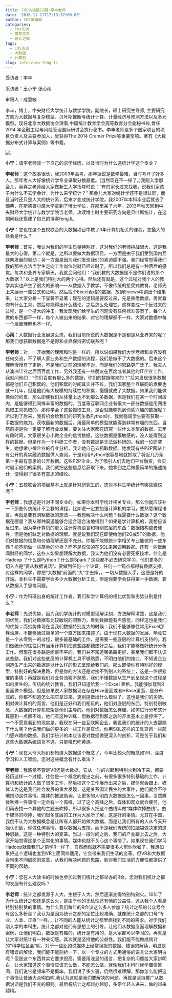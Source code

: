 ```yaml
---
title: COS访谈第22期:李丰老师
date: '2016-11-21T17:13:37+00:00'
author: COS编辑部
categories:
  - cos访谈
  - 推荐文章
  - 统计之都
tags:
  - COS访谈
  - 大数据
  - 计算机
slug: interview-feng-li
---
```


受访者：李丰

采访者：王小宁 张心雨

审稿人：成慧敏    

李丰，博士，中央财经大学统计与数学学院，副院长，硕士研究生导师, 主要研究方向为大数据与复杂模型、贝叶斯推断与统计计算、计量经济与预测方法以及多元模型。现任北京大数据协会理事,中国统计教育学会高等教育分会副秘书长,曾任2014 年金融工程与风险管理国际研讨会执行秘书。李丰老师是多个国家项目的项目负责人及主要参加人，曾获得The 2014 Cramér Prize等重要奖项。著有《大数据分布式计算与案例》等书籍。<!--more-->

![](https://uploads.cosx.org/2016/11/347144706568312924.jpg)

**小宁**：请李老师谈一下自己的求学经历，以及当时为什么选统计学这个专业？

**李老师**：这个故事很长，我2003年高考，那年据说是数学最难，当时考坏了好多人。那年考人大好像统计学专业录取分数最低。(当然现在不一样了。)我刚入学那会儿，吴喜之老师给大家做新生入学指导时说：“有的家长过来找我，说我们家孩子为什么不去学会计，为什么来学统计？” 那会儿大家对统计学还不是很认同，而且当时还只是人大的统计系，后来才变成统计学院。我2007年本科毕业后就去了瑞典，在斯德哥尔摩大学拿到了博士学位，在那里呆了六年，2013年秋天回到中央财经大学统计与数学学院当老师。攻读博士时主要研究方向是贝叶斯统计，在这期间我还搭建了自己的博客feng.li。

**小宁**：您也在这个五校联合的大数据项目中教了3年计算机相关的课程，您最大的体会是什么？

**李老师**：首先，我认为我们的学生质量特别好，这对我们的老师挑战很大，这是我最大的心得。第二个就是，之所以要做大数据项目，一方面是由于我们受到国内互联网发展的驱动；另一方面是因为我们发现我们的紧迫感不强。我们经常觉得我们教的那些方法当学生走向工作岗位时就已经过时了，所以我们总是有一种落后的感觉。每次和业界专家聊天，我就会问他们：“我们教的大数据是不是你们说的那个大数据？”以上是我们特别大的两个心得。然后还有就是，这个过程对我个人的教学其实也产生了很大的影响——从数据入手教学。不像传统的接受式教育，老师先上来展示一些公式和证明，然后找个Excel表格的数据，放到Eviews中跑出个结果来，让大家分析一下显著不显著；现在的逻辑是要反过来，先是熟悉数据，再就看你有什么工具，然后你能得出什么结论，之后怎么处理它。这样变成一个反过来的过程，是一个挺大的冲击。我发现我们给学生的问题没有任何标准答案了，每个人做的东西都不一样，每个人做出来的结果、对它的理解都不一样，大家对数据中每一个层面理解也不一样。

**心雨**：大数据行业发展这么快，我们目前所说的大数据是不是都是从业界来的呢？那我们想获取数据是不是得和业界保持密切联系呢？

**李老师**：对，一开始我的理解和你是一样的。所以说如果我们大学老师和业界没有任何交流，不了解人家业务和生产数据的流程，我们是做不了大数据的。后来这个理解慢慢有了更新，不是我们之前的理解不对，而是我们的思路更广泛了。我夫人从澳洲毕业之后回百度工作，另外我还有一些朋友在百度或者其他的IT企业工作。我就问他们：“你们百度有那么多的数据，你们的数据哪来的？”后来发现很多数据都是他们自己积累的，他们积累的时间其实并不长，我们国家整个互联网的发展也就十几年，但是他们有大规模的持续性的积累，慢慢就成了大数据。如果我们能做类似的积累，那么即便我们从体量上达不到那么多数据，但是我们在某一个时间段内，是能够得到同样丰富的数据的。百度等互联网企业有很大一部分数据是用网络抓取工具抓取的。那你学会了这些抓取工具，是否就能够抓到你感兴趣的数据呢？所以到了后来，我有机会给我们的研究生教Python时，我就强调学生要有获取一手数据的能力。获取最新的数据后，用最简单的模型就能得到非常有趣的东西。当然前提是你一定要了解行业发展，要关注大家都在研究一些什么类型的数据。去年有段时间，大家很关心小微企业的信贷数据，这些数据是很敏感的，没人能得到这样的数据。但是作为一个科研工作者，没有数据是无法做科研的。我的一位研究生，她想做小微企业的行业分析，我让她自己去抓取数据。她发现有些P2P网站上有公开的真实融资数据供人查阅，于是利用Python很容易地就抓取了将近几万条第一手最有意思的公开数据。这些P2P企业，为了吸引人们去他们平台融资，会实时展示他们的案例，我们就把这些信息给获取下来。她拿到之后做最简单的描述统计，便得到了很多有意思的结论。

**小宁**：五校联合的项目基本上就是针对研究生的，您对本科生学统计有哪些建议呢？

**李老师**：我想这是针对不同专业的。如果你本科学统计相关专业，那么你就应该补一下那些传统统计不会教的课程，比如说一定要加强计算机的学习，要熟悉编程语言。再就是要有洞察数据的想法——我想解决什么问题？我需要什么数据？这个数据在哪里？我从哪种渠道能够合适合理合法地得到？如果是学计算机的，我想应该反过来，因为学计算机的更关注计算机语言和特别底层的东西：数据结构或者硬件，但是他们缺乏对数据的理解。就是说我们现在即便给他们2G或5T的数据，他们对数据的信息和价值理解还是不充分。你能不能做统计学相关专业能做的一些东西？能不能做一些简单的分析？而不是仅仅的在SQL来回调用数据。还有一些做新闻财经的同学，这些人如果想理解大数据，我认为他们没有必要死抠技术，什么是Hadoop ？什么是Python？什么是Spark？这些都不必去研究学习，他们更多的切入点是“要从数据说话”。要做到任何一个论证，任何一个观点都得有数据支撑。对这样的同学，你把“大数据”前面的“大”字去掉，，一切从数据入手，这便是好的开端。本科生不需要学会多少大数据分析工具，但是你要学会获得第一手数据，要从数据入手思考问题。

**小宁**：作为科班出身的统计工作者，我们和学计算机的相比优势和劣势分别是什么？

**李老师**：先说优势，因为我们学统计的对模型理解深刻，方法解释清楚，这是我们的优势。我们对数据有比较敏锐的洞察力，看到数据能有点感觉，同样这也是我们的优势；而劣势体现在当我们数据特别庞大的时候：我们不能够像往常用Excel那样滚屏，不能够通过简单的一个直方图来描述了。由于现在大数据的发展，毕竟它是一个从零到一的过程，很多最基础的工作，是需要一些底层的计算机支持的。我们做统计的往往只有当用计算机把这些路都铺垫好之后，我们才能够做好统计分析工作。但现在很多路是崎岖不平的，我们并不知道哪条路更好，甚至我们都不认识这些路。我们对这些底层的计算机工具不够熟悉，不明白他们的接口，不知道企业创造生产出来的数据是以什么样的形式呈现给我们的。那么即便你有特别好的模型，特别好的解决思路，但是你的方法还是对接不到别人的系统上，这是一件很悲催的事情；再就是我们对业务流程不熟悉，我们不懂数据从生产到呈现这个过程是如何发生的。传统的统计教育，我们只知道给我一个Excel 表格，我能够加载到R里面做个模型。但是如果说人家数据现在存在Hive里面或者HBase里面，是分布式的，你都不知道怎么把它拿过来，更别提做出什么模型了，这也是我们的劣势。相对做计算机的而言，他们是正好和我们相反的，他们对底层的东西，特别特别敏感，大数据的计算机框架是他们主导的。他们对数据怎么存储、如何进行分布式计算感到一点都不难，他们有这种训练，但数据存到那之后的开发基本上是停滞了。一个不愿意看到的现实是，我现在问一些互联网企业，我说我们的统计的人去那能干什么呢？他说我们做的更多的一些工作是查询，你用SQL这样的工具查询一些部门感兴趣的数据。我们学统计的本应该要对数据做更深入的剖析，可是苦于我们和这些大数据系统语言不通，只能哑巴吃黄连。

**小宁**：现在大爷大妈们都知道大数据这个概念了，今年比较火的概念如VR、深度学习和人工智能，您对这些概念有什么看法？

**李老师**：我感觉不管是VR还是大数据，它从一时的兴起到特别火到冷下来，都要经历这样一个过程。往往是一个概念的提出之前，有很多很多特别基础的工作，计算机和统计的人做了很多工作，然后把这个工作展示出来之后，媒体就会跟上。媒体认为这是我们社会发展的重大发现，这是关系国计民生的大事件，他们就会不停地推动这件事情。媒体的推波助澜，让更多的人明白大数据是怎么一回事。当然媒体吹捧一件事情一定会有一个高峰，过了这个高峰之后，媒体和观众就会疲劳，他们再去找一个其他的主题去吹捧，所以很多人把这个曲线叫做“媒体吹捧曲线”。由于媒体的吹捧，我们很多底层的工作为大家所了解，这是好的事情。尤其在中国，我倒不认为大数据概念是让所有人都开始做大数据，而是让我们所有的人从今天开始认识到，你做任何事情，要以数据为支撑，而不是我们传统的拍脑袋做决定的这种思路，这是一种特别大的变革。当过一段时间之后，我们的产业跟上去之后，大家开始觉得这是个正常化的事情。媒体也就不关心这个事情了。如果现在我们学习Hadoop就像我们之前学R一样了，自然而然就不需要很多人帮你吹嘘了。我想如果把这个逻辑也套到VR上面同样适用，它会带来我们生活的变革。但VR和大数据会带来不同层面的变革，从我们解决问题的思路，到对我们生活的方便性都提供了不同的帮助。

**小宁**：您在人大读书的时候也参加过我们统计之都举办的R会，您对我们统计之都的发展有什么建议吗？

**李老师**：统计之都发源于人大，生根于人大，然后逐渐变得特别特别火。10年了为什么统计之都还是这么火，是由于他的无私性还有他的公益性，这从我个人看是特别特别赞的事情。为什么我们每年的R会议这么多人参加？统计之都的公众号会有这么多粉丝？我认为是因为统计之都的定位比较准确，就像统计之都的口号“专业、人本、正直”一样。，让不同的人能从统计之都里面找到不同的需求。对于我们刚入学的本科生，统计之都对他们有思想上的引导，让他们从数据层面理解数据和案例，让他们明白，数据是有趣的，统计是有用的，是大家都可以学习的。再就是让大家对统计有一种亲切感。其次就是坚持他的公益性。我们能不能做成统计的“科学松鼠会”呢，对于一些比如说媒体上经常误报的数据、错误的解读，明显是有错误的解读，我们能不能剖析一下，以一个专业的方式用通俗的语言让大家明白呢？但是这个东西其实它要求很高，需要用浅显的语言，把复杂的问题给大家讲明白，让大家知道这个事情应该怎么做，不能怎么做。就像我们本科时候学置信区间，我们说它是频率不是概率。我们讲了多少遍，仍然很难理解，那你怎么能把这个事情让普通大众明白呢,我认为这就是我们要解决的问题。再就是坚持推广从数据说话是我们不变的原则。最后祝统计之都越办越好，多带年轻人进来，做的越来越精。
